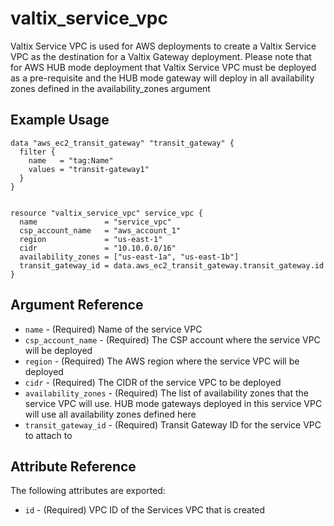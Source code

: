 # valtix_service_vpc

Valtix Service VPC is used for AWS deployments to create a Valtix Service VPC as the destination for a Valtix Gateway deployment.  Please note that for AWS HUB mode deployment that Valtix Service VPC must be deployed as a pre-requisite and the HUB mode gateway will deploy in all availability zones defined in the availability_zones argument

## Example Usage

```hcl
data "aws_ec2_transit_gateway" "transit_gateway" {
  filter {
    name   = "tag:Name"
    values = "transit-gateway1"
  }
}


resource "valtix_service_vpc" service_vpc {
  name               = "service_vpc"
  csp_account_name   = "aws_account_1"
  region             = "us-east-1"
  cidr               = "10.10.0.0/16"
  availability_zones = ["us-east-1a", "us-east-1b"]
  transit_gateway_id = data.aws_ec2_transit_gateway.transit_gateway.id
}
```

## Argument Reference

* `name` - (Required) Name of the service VPC
* `csp_account_name` - (Required) The CSP account where the service VPC will be deployed
* `region` - (Required) The AWS region where the service VPC will be deployed
* `cidr` - (Required) The CIDR of the service VPC to be deployed
* `availability_zones` - (Required) The list of availability zones that the service VPC will use.  HUB mode gateways deployed in this service VPC will use all availability zones defined here
* `transit_gateway_id` - (Required) Transit Gateway ID for the service VPC to attach to

## Attribute Reference

The following attributes are exported:

* `id` - (Required) VPC ID of the Services VPC that is created
